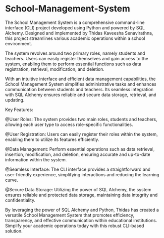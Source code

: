 # School-Management-System
The School Management System is a comprehensive command-line interface (CLI) project developed using Python and powered by SQL Alchemy. Designed and implemented by Thidas Kaveesha Senavirathna, this project streamlines various academic operations within a school environment.

The system revolves around two primary roles, namely students and teachers. Users can easily register themselves and gain access to the system, enabling them to perform essential functions such as data registration, retrieval, modification, and deletion.

With an intuitive interface and efficient data management capabilities, the School Management System simplifies administrative tasks and enhances communication between students and teachers. Its seamless integration with SQL Alchemy ensures reliable and secure data storage, retrieval, and updating.

Key Features:

  @User Roles: The system provides two main roles, students and teachers, allowing each user type to access role-specific functionalities.
  
  @User Registration: Users can easily register their roles within the system, enabling them to utilize its features efficiently.
  
  @Data Management: Perform essential operations such as data retrieval, insertion, modification, and deletion, ensuring accurate and up-to-date information within the    system.
  
  @Seamless Interface: The CLI interface provides a straightforward and user-friendly experience, simplifying interactions and reducing the learning curve.
  
  @Secure Data Storage: Utilizing the power of SQL Alchemy, the system ensures reliable and protected data storage, maintaining data integrity and confidentiality.
                
By leveraging the power of SQL Alchemy and Python, Thidas has created a versatile School Management System that promotes efficiency, transparency, and effective communication within educational institutions. Simplify your academic operations today with this robust CLI-based solution.
